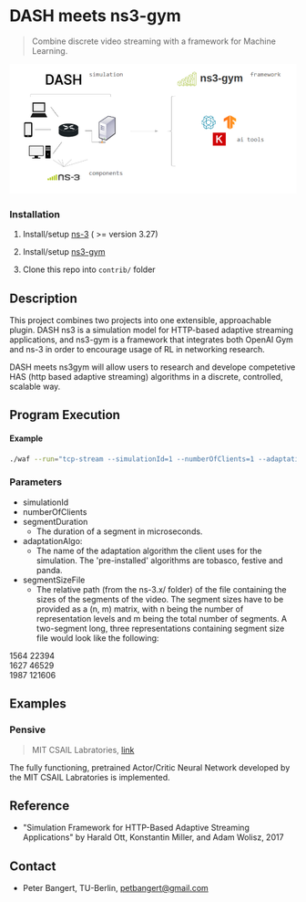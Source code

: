 # DASH meets ns3-gym

> Combine discrete video streaming with a framework for Machine Learning.



![](logo.png)



### Installation


1. Install/setup [ns-3](https://www.nsnam.org/wiki/Installation) ( >= version 3.27)

2. Install/setup [ns3-gym](https://github.com/tkn-tub/ns3-gym) 

3. Clone this repo into `contrib/` folder



## Description

This project combines two projects into one extensible, approachable plugin. DASH ns3 is a simulation model for HTTP-based adaptive streaming applications, and ns3-gym is a framework that integrates both OpenAI Gym and ns-3 in order to encourage usage of RL in networking research.

DASH meets ns3gym will allow users to research and develope competetive HAS (http based adaptive streaming) algorithms in a discrete, controlled, scalable way. 


## Program Execution

#### Example

```bash
./waf --run="tcp-stream --simulationId=1 --numberOfClients=1 --adaptationAlgo=rl-algorithm --segmentDuration=2000000 --segmentSizeFile=contrib/dash-meets-ns3gym/segmentSizes.txt"
```


### Parameters 
- simulationId 
- numberOfClients
- segmentDuration
  - The duration of a segment in microseconds.
- adaptationAlgo: 
  - The name of the adaptation algorithm the client uses for the simulation. The 'pre-installed' algorithms are tobasco, festive and panda.
- segmentSizeFile
  - The relative path (from the ns-3.x/ folder) of the file containing the sizes of the segments of the video. The segment sizes have to be provided as a (n, m) matrix, with n being the number of representation levels and m being the total number of segments. A two-segment long, three representations containing segment size file would look like the following:

 1564 22394  
 1627 46529  
 1987 121606  

## Examples

### Pensive 

> MIT CSAIL Labratories, [link](http://web.mit.edu/pensieve/)

The fully functioning, pretrained Actor/Critic Neural Network developed by the MIT CSAIL Labratories is implemented.



## Reference 

- "Simulation Framework for HTTP-Based Adaptive Streaming Applications" by Harald Ott, Konstantin Miller, and Adam Wolisz, 2017


## Contact

* Peter Bangert, TU-Berlin, petbangert@gmail.com
